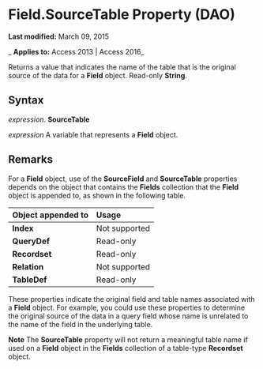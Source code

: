 
# Field.SourceTable Property (DAO)

 **Last modified:** March 09, 2015

 _ **Applies to:** Access 2013 | Access 2016_

Returns a value that indicates the name of the table that is the original source of the data for a  **Field** object. Read-only **String**.


## Syntax

 _expression_. **SourceTable**

 _expression_ A variable that represents a **Field** object.


## Remarks

For a  **Field** object, use of the **SourceField** and **SourceTable** properties depends on the object that contains the **Fields** collection that the **Field** object is appended to, as shown in the following table.



|**Object appended to**|**Usage**|
|:-----|:-----|
|**Index**|Not supported|
|**QueryDef**|Read-only|
|**Recordset**|Read-only|
|**Relation**|Not supported|
|**TableDef**|Read-only|
These properties indicate the original field and table names associated with a  **Field** object. For example, you could use these properties to determine the original source of the data in a query field whose name is unrelated to the name of the field in the underlying table.


 **Note**  The  **SourceTable** property will not return a meaningful table name if used on a **Field** object in the **Fields** collection of a table-type **Recordset** object.

